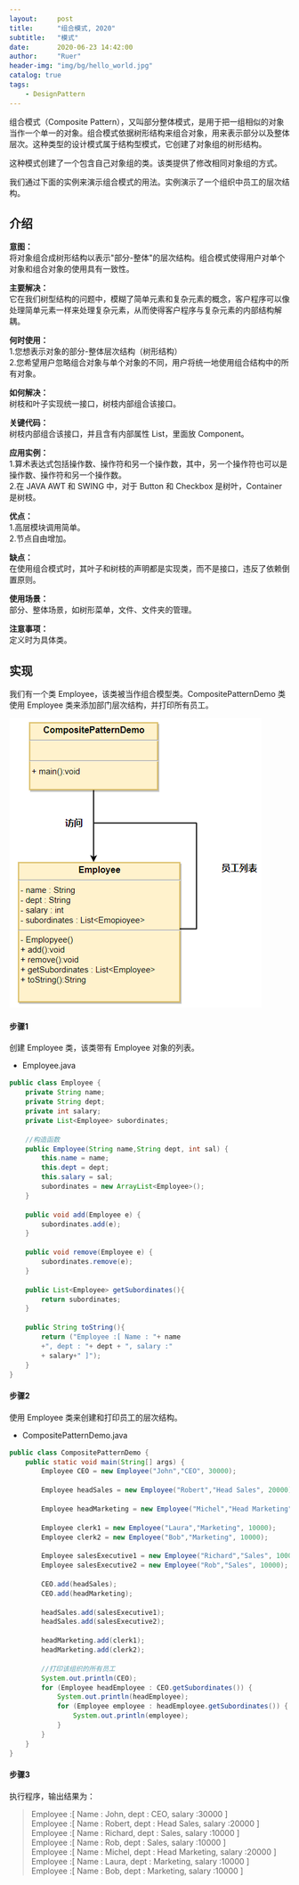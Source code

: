 ```yaml
---
layout:     post
title:      "组合模式, 2020"
subtitle:   "模式"
date:       2020-06-23 14:42:00
author:     "Ruer"
header-img: "img/bg/hello_world.jpg"
catalog: true
tags:
    - DesignPattern
---
```


组合模式（Composite Pattern），又叫部分整体模式，是用于把一组相似的对象当作一个单一的对象。组合模式依据树形结构来组合对象，用来表示部分以及整体层次。这种类型的设计模式属于结构型模式，它创建了对象组的树形结构。

这种模式创建了一个包含自己对象组的类。该类提供了修改相同对象组的方式。

我们通过下面的实例来演示组合模式的用法。实例演示了一个组织中员工的层次结构。

## 介绍

<b>意图：</b>  
将对象组合成树形结构以表示"部分-整体"的层次结构。组合模式使得用户对单个对象和组合对象的使用具有一致性。  

<b>主要解决：</b>  
它在我们树型结构的问题中，模糊了简单元素和复杂元素的概念，客户程序可以像处理简单元素一样来处理复杂元素，从而使得客户程序与复杂元素的内部结构解耦。  

<b>何时使用：</b>  
1.您想表示对象的部分-整体层次结构（树形结构）  
2.您希望用户忽略组合对象与单个对象的不同，用户将统一地使用组合结构中的所有对象。  

<b>如何解决：</b>  
树枝和叶子实现统一接口，树枝内部组合该接口。  

<b>关键代码：</b>  
树枝内部组合该接口，并且含有内部属性 List，里面放 Component。  

<b>应用实例：</b>  
1.算术表达式包括操作数、操作符和另一个操作数，其中，另一个操作符也可以是操作数、操作符和另一个操作数。  
2.在 JAVA AWT 和 SWING 中，对于 Button 和 Checkbox 是树叶，Container 是树枝。  

<b>优点：</b>  
1.高层模块调用简单。  
2.节点自由增加。  

<b>缺点：</b>  
在使用组合模式时，其叶子和树枝的声明都是实现类，而不是接口，违反了依赖倒置原则。  

<b>使用场景：</b>  
部分、整体场景，如树形菜单，文件、文件夹的管理。  

<b>注意事项：</b>  
定义时为具体类。  

## 实现

我们有一个类 Employee，该类被当作组合模型类。CompositePatternDemo 类使用 Employee 类来添加部门层次结构，并打印所有员工。

![1](/img/DesignPattern/组合模式UML.png)

#### 步骤1

创建 Employee 类，该类带有 Employee 对象的列表。

* Employee.java
```java
public class Employee {
    private String name;
    private String dept;
    private int salary;
    private List<Employee> subordinates;
  
    //构造函数
    public Employee(String name,String dept, int sal) {
        this.name = name;
        this.dept = dept;
        this.salary = sal;
        subordinates = new ArrayList<Employee>();
    }
  
    public void add(Employee e) {
        subordinates.add(e);
    }
  
    public void remove(Employee e) {
        subordinates.remove(e);
    }
  
    public List<Employee> getSubordinates(){
        return subordinates;
    }
  
    public String toString(){
        return ("Employee :[ Name : "+ name 
        +", dept : "+ dept + ", salary :"
        + salary+" ]");
    }   
}
```

#### 步骤2

使用 Employee 类来创建和打印员工的层次结构。

* CompositePatternDemo.java
```java
public class CompositePatternDemo {
    public static void main(String[] args) {
        Employee CEO = new Employee("John","CEO", 30000);
   
        Employee headSales = new Employee("Robert","Head Sales", 20000);
   
        Employee headMarketing = new Employee("Michel","Head Marketing", 20000);
   
        Employee clerk1 = new Employee("Laura","Marketing", 10000);
        Employee clerk2 = new Employee("Bob","Marketing", 10000);
   
        Employee salesExecutive1 = new Employee("Richard","Sales", 10000);
        Employee salesExecutive2 = new Employee("Rob","Sales", 10000);
   
        CEO.add(headSales);
        CEO.add(headMarketing);
   
        headSales.add(salesExecutive1);
        headSales.add(salesExecutive2);
   
        headMarketing.add(clerk1);
        headMarketing.add(clerk2);
   
        //打印该组织的所有员工
        System.out.println(CEO); 
        for (Employee headEmployee : CEO.getSubordinates()) {
            System.out.println(headEmployee);
            for (Employee employee : headEmployee.getSubordinates()) {
                System.out.println(employee);
            }
        }        
    }
}
```

#### 步骤3

执行程序，输出结果为：

> Employee :[ Name : John, dept : CEO, salary :30000 ]  
> Employee :[ Name : Robert, dept : Head Sales, salary :20000 ]  
> Employee :[ Name : Richard, dept : Sales, salary :10000 ]  
> Employee :[ Name : Rob, dept : Sales, salary :10000 ]  
> Employee :[ Name : Michel, dept : Head Marketing, salary :20000 ]  
> Employee :[ Name : Laura, dept : Marketing, salary :10000 ]  
> Employee :[ Name : Bob, dept : Marketing, salary :10000 ]  

